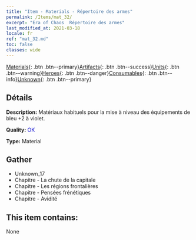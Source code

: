 ```yaml
---
title: "Item - Materials - Répertoire des armes"
permalink: /Items/mat_32/
excerpt: "Era of Chaos  Répertoire des armes"
last_modified_at: 2021-03-18
locale: fr
ref: "mat_32.md"
toc: false
classes: wide
---
```

 [Materials](/fr/Items/){: .btn .btn--primary}[Artifacts](/fr/Items/Artifacts/){: .btn .btn--success}[Units](/fr/Items/Units/){: .btn .btn--warning}[Heroes](/fr/Items/Heroes/){: .btn .btn--danger}[Consumables](/fr/Items/Consumables/){: .btn .btn--info}[Unknown](/fr/Items/Unknown/){: .btn .btn--primary}

## Détails
 **Description:** Matériaux habituels pour la mise à niveau des équipements de bleu +2 à violet.

 **Quality:** <span style="color: #0000CD">OK</span>

 **Type:** Material

## Gather

*    Unknown_17 
*    Chapitre - La chute de la capitale 
*    Chapitre - Les régions frontalières 
*    Chapitre - Pensées frénétiques 
*    Chapitre - Avidité 

## This item contains:

  None

